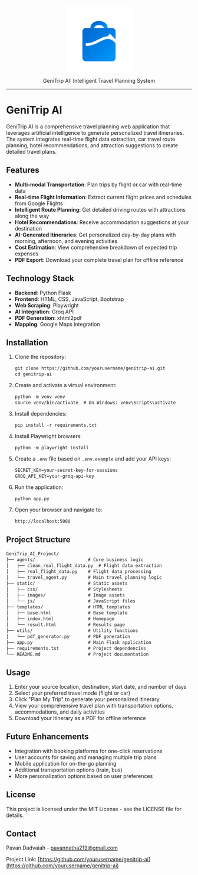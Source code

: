   <p align="center">
  <img width="180" src="static/images/genitrip-new-logo.svg" alt="GeniTrip AI">
  <p align="center">GeniTrip AI: Intelligent Travel Planning System</p>
</p>

---

# GeniTrip AI

GeniTrip AI is a comprehensive travel planning web application that leverages artificial intelligence to generate personalized travel itineraries. The system integrates real-time flight data extraction, car travel route planning, hotel recommendations, and attraction suggestions to create detailed travel plans.

## Features

- **Multi-modal Transportation**: Plan trips by flight or car with real-time data
- **Real-time Flight Information**: Extract current flight prices and schedules from Google Flights
- **Intelligent Route Planning**: Get detailed driving routes with attractions along the way
- **Hotel Recommendations**: Receive accommodation suggestions at your destination
- **AI-Generated Itineraries**: Get personalized day-by-day plans with morning, afternoon, and evening activities
- **Cost Estimation**: View comprehensive breakdown of expected trip expenses
- **PDF Export**: Download your complete travel plan for offline reference

## Technology Stack

- **Backend**: Python Flask
- **Frontend**: HTML, CSS, JavaScript, Bootstrap
- **Web Scraping**: Playwright
- **AI Integration**: Groq API
- **PDF Generation**: xhtml2pdf
- **Mapping**: Google Maps integration

## Installation

1. Clone the repository:
   ```
   git clone https://github.com/yourusername/genitrip-ai.git
   cd genitrip-ai
   ```

2. Create and activate a virtual environment:
   ```
   python -m venv venv
   source venv/bin/activate  # On Windows: venv\Scripts\activate
   ```

3. Install dependencies:
   ```
   pip install -r requirements.txt
   ```

4. Install Playwright browsers:
   ```
   python -m playwright install
   ```

5. Create a `.env` file based on `.env.example` and add your API keys:
   ```
   SECRET_KEY=your-secret-key-for-sessions
   GROQ_API_KEY=your-groq-api-key
   ```

6. Run the application:
   ```
   python app.py
   ```

7. Open your browser and navigate to:
   ```
   http://localhost:5000
   ```

## Project Structure

```
GeniTrip_AI_Project/
├── agents/                    # Core business logic
│   ├── clean_real_flight_data.py  # Flight data extraction
│   ├── real_flight_data.py    # Flight data processing
│   └── travel_agent.py        # Main travel planning logic
├── static/                    # Static assets
│   ├── css/                   # Stylesheets
│   ├── images/                # Image assets
│   └── js/                    # JavaScript files
├── templates/                 # HTML templates
│   ├── base.html              # Base template
│   ├── index.html             # Homepage
│   └── result.html            # Results page
├── utils/                     # Utility functions
│   └── pdf_generator.py       # PDF generation
├── app.py                     # Main Flask application
├── requirements.txt           # Project dependencies
└── README.md                  # Project documentation
```

## Usage

1. Enter your source location, destination, start date, and number of days
2. Select your preferred travel mode (flight or car)
3. Click "Plan My Trip" to generate your personalized itinerary
4. View your comprehensive travel plan with transportation options, accommodations, and daily activities
5. Download your itinerary as a PDF for offline reference

## Future Enhancements

- Integration with booking platforms for one-click reservations
- User accounts for saving and managing multiple trip plans
- Mobile application for on-the-go planning
- Additional transportation options (train, bus)
- More personalization options based on user preferences

## License

This project is licensed under the MIT License - see the LICENSE file for details.

## Contact

Pavan Dadvaiah - pavannetha219@gmail.com

Project Link: [https://github.com/yourusername/genitrip-ai](https://github.com/yourusername/genitrip-ai)
